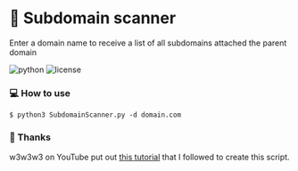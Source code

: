 # :mag_right: Subdomain scanner

Enter a domain name to receive a list of all subdomains attached the parent domain

![python](https://img.shields.io/badge/python-3.x-green.svg) ![license](https://img.shields.io/badge/License-GPLv3-brightgreen.svg)

### :computer: How to use

`$ python3 SubdomainScanner.py -d domain.com`

### :pray: Thanks

w3w3w3 on YouTube put out [this tutorial](hhttps://www.youtube.com/watch?v=97YeadibQac) that I followed to create this script.